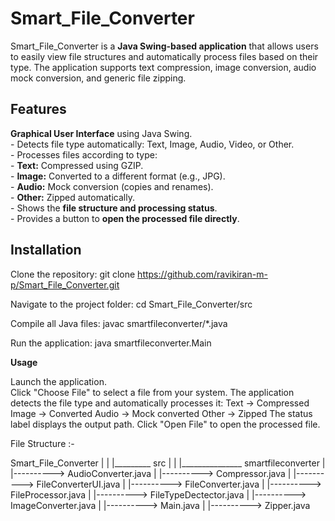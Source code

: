 # Smart_File_Converter

Smart_File_Converter is a **Java Swing-based application** that allows users to easily view file structures and automatically process files based on their type. The application supports text compression, image conversion, audio mock conversion, and generic file zipping.  


## Features
  **Graphical User Interface** using Java Swing.  
      - Detects file type automatically: Text, Image, Audio, Video, or Other.  
      - Processes files according to type:  
      - **Text:** Compressed using GZIP.  
      - **Image:** Converted to a different format (e.g., JPG).  
      - **Audio:** Mock conversion (copies and renames).  
      - **Other:** Zipped automatically.  
      - Shows the **file structure and processing status**.  
      - Provides a button to **open the processed file directly**.  



## Installation

  Clone the repository:    git clone https://github.com/ravikiran-m-p/Smart_File_Converter.git
  
  
  Navigate to the project folder:  cd Smart_File_Converter/src

  Compile all Java files:  javac smartfileconverter/*.java

  Run the application:   java smartfileconverter.Main


**Usage**

  Launch the application.  
  Click "Choose File" to select a file from your system.
  The application detects the file type and automatically processes it:
  Text → Compressed
  Image → Converted
  Audio → Mock converted
  Other → Zipped
  The status label displays the output path.
  Click "Open File" to open the processed file.



File Structure :-

Smart_File_Converter
      |
      |
      |_________  src
                  |
                  |
                  |_______________  smartfileconverter
                                              |
                                              |---------->    AudioConverter.java 
                                              |
                                              |---------->    Compressor.java
                                              |
                                              |---------->    FileConverterUI.java
                                              |
                                              |---------->    FileConverter.java
                                              |
                                              |---------->    FileProcessor.java
                                              |
                                              |---------->    FileTypeDectector.java
                                              |
                                              |---------->    ImageConverter.java
                                              |
                                              |---------->    Main.java
                                              |
                                              |---------->    Zipper.java


      
      
